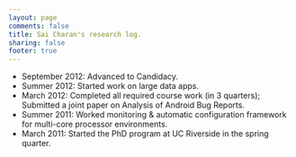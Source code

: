 ```yaml
---
layout: page
comments: false
title: Sai Charan's research log.
sharing: false
footer: true
---
```


- September 2012: Advanced to Candidacy.
- Summer 2012: Started work on large data apps.
- March 2012: Completed all required course work (in 3 quarters); Submitted a joint paper on Analysis of Android Bug Reports.
- Summer 2011: Worked monitoring & automatic configuration framework for multi-core processor environments.
- March 2011: Started the PhD program at UC Riverside in the spring quarter.

